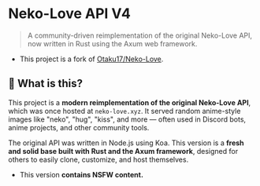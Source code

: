 # Neko-Love API V4

> A community-driven reimplementation of the original Neko-Love API, now written in Rust using the Axum web framework.

- This project is a fork of [Otaku17/Neko-Love](https://github.com/Otaku17/Neko-Love).

## 🌟 What is this?

This project is a **modern reimplementation of the original Neko-Love API**, which was once hosted at `neko-love.xyz`. It served random anime-style images like "neko", "hug", "kiss", and more — often used in Discord bots, anime projects, and other community tools.

The original API was written in Node.js using Koa. This version is a **fresh and solid base built with Rust and the Axum framework**, designed for others to easily clone, customize, and host themselves.

- This version **contains NSFW content.**
